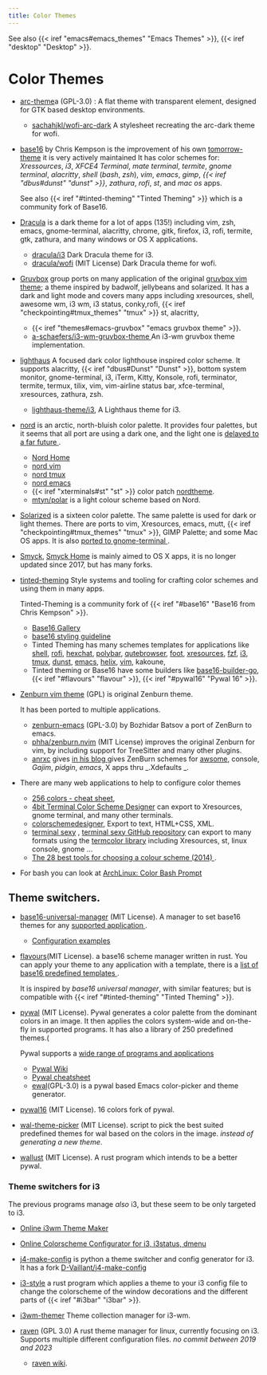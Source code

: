 ```yaml
---
title: Color Themes
---
```


See also {{< iref "emacs#emacs_themes" "Emacs Themes" >}},
{{< iref "desktop" "Desktop" >}}.

<!-- see also [[file:../../../../content-org/notes/system_notes/themes_notes.org::+hugo_front_matter_format: yaml][Themes Notes]] -->

# Color Themes
-   [arc-theme](https://github.com/jnsh/arc-theme)a (GPL-3.0)
:   A flat theme with transparent element, designed for GTK based desktop environments.
    -   [sachahjkl/wofi-arc-dark](https://github.com/sachahjkl/wofi-arc-dark)
        A stylesheet recreating the arc-dark theme for wofi.
-   <a name="base16"></a>[base16](https://github.com/chriskempson/base16)
    by Chris Kempson is the improvement of his own
    [tomorrow-theme](https://github.com/chriskempson/tomorrow-theme)
    it is very actively maintained It has color schemes for: _Xressources_, _i3_, _XFCE4
    Terminal_, _mate terminal_, _termite_, _gnome terminal_, _alacritty_, _shell_
    (_bash_, _zsh_), _vim_, _emacs_, _gimp_, _{{< iref "dbus#dunst" "dunst" >}}_,
    _zathura_, _rofi_, _st_, and _mac os_ apps.

    See also {{< iref "#tinted-theming" "Tinted Theming" >}} which is a community fork
    of Base16.
-   <a name="dracula"></a>[Dracula](https://draculatheme.com/) is a dark theme
    for a lot of apps (135!) including vim, zsh, emacs, gnome-terminal, alacritty,
    chrome, gitk, firefox, i3, rofi, termite, gtk, zathura, and many windows or OS X
    applications.
    -   [dracula/i3](https://github.com/dracula/i3)  Dark Dracula theme for i3.
    -   [dracula/wofi](https://github.com/dracula/wofi) (MIT License)
        Dark Dracula theme for wofi.
-   <a name="gruvbox"></a>[Gruvbox](https://github.com/morhetz/gruvbox-contrib)
    group ports on many application of the original
    [gruvbox vim theme](https://github.com/morhetz/gruvbox); a theme inspired by
    badwolf, jellybeans and solarized. It has a dark and light mode and covers many apps
    including xresources, shell, awesome wm, i3 wm, i3 status, conky,rofi,
    {{< iref "checkpointing#tmux_themes" "tmux" >}}  st, alacritty,
    -   {{< iref "themes#emacs-gruvbox" "emacs gruvbox theme" >}}.
    -   [a-schaefers/i3-wm-gruvbox-theme
        ](https://github.com/a-schaefers/i3-wm-gruvbox-theme)
        An i3-wm gruvbox theme implementation.
-   [lighthaus](https://github.com/lighthaus-theme/lighthaus)
    A focused dark color lighthouse inspired color scheme.  It supports alacritty,
    {{< iref "dbus#Dunst" "Dunst" >}}, bottom system monitor, gnome-terminal, i3, iTerm,
    Kitty, Konsole, rofi, terminator, termite, termux, tilix, vim, vim-airline status
    bar, xfce-terminal, xresources, zathura, zsh.
    -   [lighthaus-theme/i3](https://github.com/lighthaus-theme/i3),
        A Lighthaus theme for i3.
-   <a name="nord-theme"></a>[nord](https://github.com/arcticicestudio/nord)
    is an arctic, north-bluish color palette. It provides four palettes,
    but it seems that all port are using a dark one, and the light one
    is [delayed to a far future
    ](https://github.com/arcticicestudio/nord/issues/46#issuecomment-661675957).
    -   [Nord Home](https://www.nordtheme.com)
    -   [nord vim](https://github.com/arcticicestudio/nord-vim)
    -   [nord tmux](https://github.com/arcticicestudio/nord-tmux)
    -   [nord emacs](https://github.com/arcticicestudio/nord-emacs)
    -   {{< iref "xterminals#st" "st" >}} color patch
        [nordtheme](https://st.suckless.org/patches/nordtheme/).
    -   [mtyn/polar](https://github.com/mtyn/polar)
        is a light colour scheme based on Nord.
-   [Solarized](http://ethanschoonover.com/solarized)
    is a sixteen color palette. The same palette is used for dark or light themes. There
    are ports to vim, Xresources, emacs,  mutt,
    {{< iref "checkpointing#tmux_themes" "tmux" >}}, GIMP Palette; and some Mac OS
    apps. It is also [ported to gnome-terminal
    ](https://github.com/Anthony25/gnome-terminal-colors-solarized).
-   [Smyck](https://github.com/hukl/Smyck-Color-Scheme),
    [Smyck Home](http://color.smyck.org/)
    is mainly aimed to OS X apps, it is no longer updated since 2017, but has many forks.
-   <a name="tinted-theming">[tinted-theming](https://github.com/tinted-theming/home)
    Style systems and tooling for crafting color schemes and using them in many apps.

    Tinted-Theming is a community fork of
    {{< iref "#base16" "Base16 from Chris Kempson" >}}.
    -   [Base16 Gallery](https://tinted-theming.github.io/base16-gallery/)
    -   [base16 styling guideline
        ](https://github.com/chriskempson/base16/blob/main/styling.md)
    -   Tinted Theming has many schemes templates for applications like
        [shell](https://github.com/tinted-theming/base16-shell),
        [rofi](https://github.com/tinted-theming/base16-rofi),
        [hexchat](https://github.com/tinted-theming/base16-hexchat),
        [polybar](https://github.com/tinted-theming/base16-polybar),
        [qutebrowser](https://github.com/tinted-theming/base16-qutebrowser),
        [foot](https://github.com/tinted-theming/base16-foot),
        [xresources](https://github.com/tinted-theming/base16-xresources),
        [fzf](https://github.com/tinted-theming/base16-fzf),
        [i3](https://github.com/tinted-theming/base16-i3),
        [tmux](https://github.com/tinted-theming/base16-tmux),
        [dunst](https://github.com/tinted-theming/base16-dunst),
        [emacs](https://github.com/tinted-theming/base16-emacs),
        [helix](https://github.com/tinted-theming/base16-helix),
        [vim](https://github.com/tinted-theming/base16-vim),
        kakoune,
    -   Tinted theming or Base16 have some builders like
        [base16-builder-go](https://github.com/tinted-theming/base16-builder-go),
        {{< iref "#flavours" "flavour" >}}, {{< iref "#pywal16" "Pywal 16" >}}.

-   [Zenburn vim theme](https://github.com/jnurmine/Zenburn) (GPL)
    is original Zenburn theme.

    It has been ported to multiple applications.
    -    [zenburn-emacs](https://github.com/bbatsov/zenburn-emacs) (GPL-3.0)
         by Bozhidar Batsov a port of ZenBurn to emacs.
    -   [phha/zenburn.nvim](https://github.com/phha/zenburn.nvim) (MIT License)
        improves the original Zenburn for vim, by including support for TreeSitter and
        many other plugins.
    -    [anrxc](http://sysphere.org/~anrxc/) gives [in his blog
        ](http://sysphere.org/~anrxc/j/articles/zenburn/index.html)
        gives ZenBurn schemes for [awsome](http://awesome.naquadah.org/wiki/Zenburn_Theme),
        console, _Gajim_, _pidgin_, _emacs_, X apps thru _.Xdefaults _.
-   There are many web applications to help to configure color themes
    -   [256 colors - cheat sheet](https://jonasjacek.github.io/colors/),
    -   [4bit Terminal Color Scheme Designer](http://ciembor.github.io/4bit/)
        can export to Xresources, gnome terminal, and many other terminals.
    -   [colorschemedesigner](http://colorschemedesigner.com/csd-3.5/), Export to
        text, HTML+CSS, XML.
    -   [terminal sexy](http://terminal.sexy/) ,
        [terminal sexy GitHub repository](https://github.com/stayradiated/terminal.sexy)
        can export to many formats using the
        [termcolor library](https://github.com/stayradiated/termcolors) including
        Xresources, st, linux console, gnome ...
    -   [The 28 best tools for choosing a colour scheme (2014)
        ](http://www.creativebloq.com/colour/tools-colour-schemes-12121430).
-   For bash you can look at [ArchLinux: Color Bash Prompt
    ](https://wiki.archlinux.org/index.php/Color_Bash_Prompt)

## Theme switchers.
-   [base16-universal-manager](https://github.com/pinpox/base16-universal-manager)
    (MIT License). A manager to set base16 themes for any [supported application
    ](https://github.com/chriskempson/base16-templates-source/blob/master/list.yaml).
    -   [Configuration examples
        ](https://github.com/pinpox/base16-universal-manager/wiki/Configuration-examples)
-   [flavours](https://github.com/Misterio77/flavours)(MIT License).
    a base16 scheme manager written in rust. You can apply your theme to any application
    with a template, there is a [list of base16 predefined templates
    ](https://github.com/chriskempson/base16-templates-source/blob/master/list.yaml).

    It is inspired by *base16 universal manager*, with similar features; but is
    compatible with {{< iref "#tinted-theming" "Tinted Theming" >}}.
-   [pywal](https://github.com/dylanaraps/pywal) (MIT License).
    Pywal generates a color palette from the dominant colors in an image.
    It then applies the colors system-wide and on-the-fly in supported programs.
    It has also a library of 250 predefined themes.(

    Pywal supports a [wide range of programs and applications
    ](https://github.com/dylanaraps/pywal/wiki/Customization)
    -   [Pywal Wiki](https://github.com/dylanaraps/pywal/wiki)
    -   [Pywal cheatsheet](https://www.schotty.com/Cheatsheets/Pywal_cheatsheet/)
    -   [ewal](https://github.com/cyruseuros/ewal)(GPL-3.0)
        is a pywal based Emacs color-picker and theme generator.
-   [pywal16](https://github.com/eylles/pywal16) (MIT License).
    16 colors fork of pywal.
-   [wal-theme-picker](https://github.com/drybalka/wal-theme-picker) (MIT License).
    script to pick the best suited predefined themes for wal based on the colors
    in the image. *instead of generating a new theme*.
-   [wallust](https://codeberg.org/explosion-mental/wallust) (MIT License).
    A rust program which intends to be a better pywal.

### Theme switchers for i3
The previous programs manage *also* i3, but these seem to be only targeted to i3.

-   [Online i3wm Theme Maker](http://i3designer.aoeu.xyz/)
-   [Online Colorscheme Configurator for i3, i3status, dmenu
    ](https://thomashunter.name/i3-configurator/)

-   [j4-make-config](https://github.com/okraits/j4-make-config)
    is python a theme switcher and config generator for i3.
    It has a fork
    [D-Vaillant/j4-make-config](https://github.com/D-Vaillant/j4-make-config)
-   [i3-style](https://github.com/altdesktop/i3-style)
    a rust program which applies a theme to your i3 config file to change the
    colorscheme of the window decorations and the different parts of {{< iref "#i3bar" "i3bar" >}}.
-   [i3wm-themer](https://github.com/unix121/i3wm-themer)
    Theme collection manager for i3-wm.
-   [raven](https://git.sr.ht/~nicohman/raven) (GPL 3.0)
    A rust theme manager for linux, currently focusing on i3. Supports multiple different
    configuration files. *no commit between 2019 and 2023*
    -   [raven wiki](https://man.sr.ht/~nicohman/raven).

<!-- Local Variables: -->
<!-- mode: markdown -->
<!-- ispell-local-dictionary: "english" -->
<!-- End: -->
